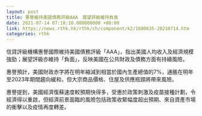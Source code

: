 ```yaml
---
layout: post
title: 惠譽維持美國債務評級AAA　展望評級維持負面
date: 2021-07-14 07:18:10.000000000 +08:00
link: https://news.rthk.hk/rthk/ch/component/k2/1600635-20210714.htm
categories: rthk
---
```


信貸評級機構惠譽國際維持美國債務評級「AAA」，指出美國人均收入及經濟規模強勁；展望評級亦維持「負面」，反映美國在公共財政及債務方面有持續風險。

惠譽預計，美國財政赤字將在明年縮減到相當於國內生產總值的7%，通脹在明年至2023年期間趨向緩和，但大宗商品價格、住屋及供應瓶頸將帶來風險。

惠譽提到，美國經濟復蘇速度較預期快得多，受惠於政策刺激及疫苗接種計劃，令經濟得以重啟，但經濟前景面臨的風險包括政策收緊幅度超出預期、來自資產市場的衝擊以及疫情再度轉差。
